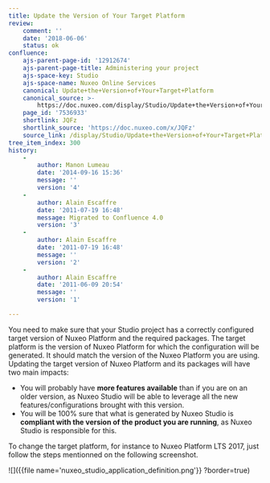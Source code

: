 ```yaml
---
title: Update the Version of Your Target Platform
review:
    comment: ''
    date: '2018-06-06'
    status: ok
confluence:
    ajs-parent-page-id: '12912674'
    ajs-parent-page-title: Administering your project
    ajs-space-key: Studio
    ajs-space-name: Nuxeo Online Services
    canonical: Update+the+Version+of+Your+Target+Platform
    canonical_source: >-
        https://doc.nuxeo.com/display/Studio/Update+the+Version+of+Your+Target+Platform
    page_id: '7536933'
    shortlink: JQFz
    shortlink_source: 'https://doc.nuxeo.com/x/JQFz'
    source_link: /display/Studio/Update+the+Version+of+Your+Target+Platform
tree_item_index: 300
history:
    -
        author: Manon Lumeau
        date: '2014-09-16 15:36'
        message: ''
        version: '4'
    -
        author: Alain Escaffre
        date: '2011-07-19 16:48'
        message: Migrated to Confluence 4.0
        version: '3'
    -
        author: Alain Escaffre
        date: '2011-07-19 16:48'
        message: ''
        version: '2'
    -
        author: Alain Escaffre
        date: '2011-06-09 20:54'
        message: ''
        version: '1'

---
```

You need to make sure that your Studio project has a correctly configured target version of Nuxeo Platform and the required packages. The target platform is the version of Nuxeo Platform for which the configuration will be generated. It should match the version of the Nuxeo Platform you are using. Updating the target version of Nuxeo Platform and its packages will have two main impacts:

*   You will probably have **more features available** than if you are on an older version, as Nuxeo Studio will be able to leverage all the new features/configurations brought with this version.
*   You will be 100% sure that what is generated by Nuxeo Studio is **compliant with the version of the product you are running**, as Nuxeo Studio is responsible for this.

To change the target platform, for instance to Nuxeo Platform LTS 2017, just follow the steps mentionned on the following screenshot.

![]({{file name='nuxeo_studio_application_definition.png'}} ?border=true)

